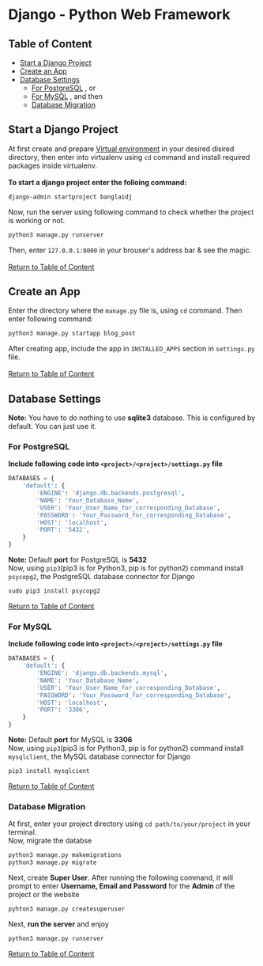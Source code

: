 # Django - Python Web Framework



## Table of Content
- [Start a Django Project](#start-a-django-project) <br>
- [Create an App](#create-an-app)
- [Database Settings](#database-settings) <br>
   - [For PostgreSQL](#for-postgresql) , or <br>
   - [For MySQL](#for-mysql) , and then <br>
   - [Database Migration](#database-migration) <br>



## Start a Django Project
At first create and prepare [Virtual environment](https://github.com/MhmdRyhn/Miscellaneous-Code/blob/master/Python3.md#create-and-use-virtual-environment) in your desired disired directory, then enter into virtualenv using `cd` command and install required packages inside virtualenv. <br><br>
**To start a django project enter the folloing command:**
```cmd
django-admin startproject banglaidj
```
Now, run the server using following command to check whether the project is working or not.
```cmd
python3 manage.py runserver
```
Then, enter `127.0.0.1:8000` in your brouser's address bar & see the magic. <br><br>
[Return to Table of Content](#table-of-content)



## Create an App
Enter the directory where the `manage.py` file is, using `cd` command. Then enter following command:
```cmd
python3 manage.py startapp blog_post
```
After creating app, include the app in `INSTALLED_APPS` section in `settings.py` file. <br><br>
[Return to Table of Content](#table-of-content)



## Database Settings
**Note:** You have to do nothing to use **sqlite3** database. This is configured by default. You can just use it.
### For PostgreSQL
**Include following code into `<project>/<project>/settings.py` file**
```python
DATABASES = {
    'default': {
        'ENGINE': 'django.db.backends.postgresql',
        'NAME': 'Your_Database_Name',
        'USER': 'Your_User_Name_for_corresponding_Database',
        'PASSWORD': 'Your_Password_for_corresponding_Database',
        'HOST': 'localhost',
        'PORT': '5432',
    }
}
```
**Note:** Default **port** for PostgreSQL is **5432** <br>
Now, using `pip3`(pip3 is for Python3, pip is for python2) command install `psycopg2`, the PostgreSQL database connector for Django
```cmd
sudo pip3 install psycopg2
```
[Return to Table of Content](#table-of-content)

### For MySQL
**Include following code into `<project>/<project>/settings.py` file**
```python
DATABASES = {
    'default': {
        'ENGINE': 'django.db.backends.mysql',
        'NAME': 'Your_Database_Name',
        'USER': 'Your_User_Name_for_corresponding_Database',
        'PASSWORD': 'Your_Password_for_corresponding_Database',
        'HOST': 'localhost',
        'PORT': '3306',
    }
}
```
**Note:** Default **port** for MySQL is **3306** <br>
Now, using `pip3`(pip3 is for Python3, pip is for python2) command install `mysqlclient`, the MySQL database connector for Django
```cmd
pip3 install mysqlcient
```
[Return to Table of Content](#table-of-content)

### Database Migration
At first, enter your project directory using `cd path/to/your/project` in your terminal. <br>
Now, migrate the databse
```cmd
python3 manage.py makemigrations
python3 manage.py migrate
```
Next, create **Super User**. After running the following command, it will prompt to enter **Username, Email and Password** for the **Admin** of the project or the website
```cmd
pyhton3 manage.py createsuperuser
```
Next, **run the server** and enjoy
```cmd
python3 manage.py runserver
```
[Return to Table of Content](#table-of-content)










